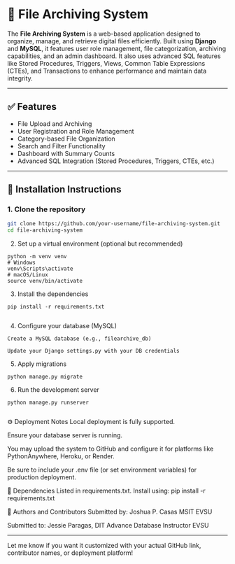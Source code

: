 # 📁 File Archiving System

The **File Archiving System** is a web-based application designed to organize, manage, and retrieve digital files efficiently. Built using **Django** and **MySQL**, it features user role management, file categorization, archiving capabilities, and an admin dashboard. It also uses advanced SQL features like Stored Procedures, Triggers, Views, Common Table Expressions (CTEs), and Transactions to enhance performance and maintain data integrity.

---

## ✅ Features
- File Upload and Archiving
- User Registration and Role Management
- Category-based File Organization
- Search and Filter Functionality
- Dashboard with Summary Counts
- Advanced SQL Integration (Stored Procedures, Triggers, CTEs, etc.)

---

## 🚀 Installation Instructions

### 1. Clone the repository
```bash
git clone https://github.com/your-username/file-archiving-system.git
cd file-archiving-system

```
2. Set up a virtual environment (optional but recommended)
```
python -m venv venv
# Windows
venv\Scripts\activate
# macOS/Linux
source venv/bin/activate

```
3. Install the dependencies
```
pip install -r requirements.txt


```
4. Configure your database (MySQL)
```
Create a MySQL database (e.g., filearchive_db)

Update your Django settings.py with your DB credentials

```
5. Apply migrations
```
python manage.py migrate

```
6. Run the development server
```
python manage.py runserver


```
⚙️ Deployment Notes
Local deployment is fully supported.

Ensure your database server is running.

You may upload the system to GitHub and configure it for platforms like PythonAnywhere, Heroku, or Render.

Be sure to include your .env file (or set environment variables) for production deployment.



🧾 Dependencies
Listed in requirements.txt. Install using:
pip install -r requirements.txt



🧠 Authors and Contributors
Submitted by:
Joshua P. Casas
MSIT
EVSU


Submitted to:
Jessie Paragas, DIT
Advance Database Instructor
EVSU




---

Let me know if you want it customized with your actual GitHub link, contributor names, or deployment platform!



